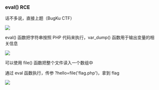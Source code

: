 ### eval() RCE

话不多说，直接上题（BugKu CTF）

![](https://pic1.imgdb.cn/item/67b16d3cd0e0a243d4ffc114.jpg)

eval() 函数把字符串按照 PHP 代码来执行，var_dump() 函数用于输出变量的相关信息

![](https://pic1.imgdb.cn/item/67b16d4bd0e0a243d4ffc115.jpg)

可以使用 file() 函数把整个文件读入一个数组中

通过 eval 函数执行，传参 ?hello=file('flag.php')，拿到 flag

![](https://pic1.imgdb.cn/item/67b16d22d0e0a243d4ffc110.jpg)